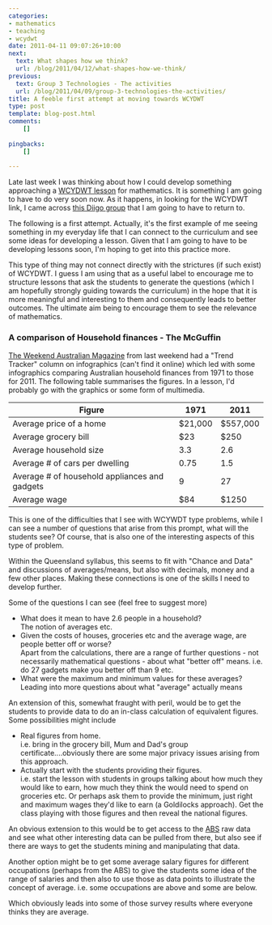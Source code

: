 ```yaml
---
categories:
- mathematics
- teaching
- wcydwt
date: 2011-04-11 09:07:26+10:00
next:
  text: What shapes how we think?
  url: /blog/2011/04/12/what-shapes-how-we-think/
previous:
  text: Group 3 Technologies - The activities
  url: /blog/2011/04/09/group-3-technologies-the-activities/
title: A feeble first attempt at moving towards WCYDWT
type: post
template: blog-post.html
comments:
    []
    
pingbacks:
    []
    
---
```

Late last week I was thinking about how I could develop something approaching a [WCYDWT lesson](http://blog.mrmeyer.com/?category_name=what-can-you-do-with-this) for mathematics. It is something I am going to have to do very soon now. As it happens, in looking for the WCYDWT link, I came across [this Diigo group](http://groups.diigo.com/group/wcydwt) that I am going to have to return to.

The following is a first attempt. Actually, it's the first example of me seeing something in my everyday life that I can connect to the curriculum and see some ideas for developing a lesson. Given that I am going to have to be developing lessons soon, I'm hoping to get into this practice more.

This type of thing may not connect directly with the strictures (if such exist) of WCYDWT. I guess I am using that as a useful label to encourage me to structure lessons that ask the students to generate the questions (which I am hopefully strongly guiding towards the curriculum) in the hope that it is more meaningful and interesting to them and consequently leads to better outcomes. The ultimate aim being to encourage them to see the relevance of mathematics.

### A comparison of Household finances - The McGuffin

[The Weekend Australian Magazine](http://www.theaustralian.com.au/news/features/weekend-australian-mag) from last weekend had a "Trend Tracker" column on infographics (can't find it online) which led with some infographics comparing Australian household finances from 1971 to those for 2011. The following table summarises the figures. In a lesson, I'd probably go with the graphics or some form of multimedia.

| Figure | 1971 | 2011 |
| --- | --- | --- |
| Average price of a home | $21,000 | $557,000 |
| Average grocery bill | $23 | $250 |
| Average household size | 3.3 | 2.6 |
| Average # of cars per dwelling | 0.75 | 1.5 |
| Average # of household appliances and gadgets | 9 | 27 |
| Average wage | $84 | $1250 |

This is one of the difficulties that I see with WCYWDT type problems, while I can see a number of questions that arise from this prompt, what will the students see? Of course, that is also one of the interesting aspects of this type of problem.

Within the Queensland syllabus, this seems to fit with "Chance and Data" and discussions of averages/means, but also with decimals, money and a few other places. Making these connections is one of the skills I need to develop further.

Some of the questions I can see (feel free to suggest more)

- What does it mean to have 2.6 people in a household?  
    The notion of averages etc.
- Given the costs of houses, groceries etc and the average wage, are people better off or worse?  
    Apart from the calculations, there are a range of further questions - not necessarily mathematical questions - about what "better off" means. i.e. do 27 gadgets make you better off than 9 etc.
- What were the maximum and minimum values for these averages?  
    Leading into more questions about what "average" actually means

An extension of this, somewhat fraught with peril, would be to get the students to provide data to do an in-class calculation of equivalent figures. Some possibilities might include

- Real figures from home.  
    i.e. bring in the grocery bill, Mum and Dad's group certificate....obviously there are some major privacy issues arising from this approach.
- Actually start with the students providing their figures.  
    i.e. start the lesson with students in groups talking about how much they would like to earn, how much they think the would need to spend on groceries etc. Or perhaps ask them to provide the minimum, just right and maximum wages they'd like to earn (a Goldilocks approach). Get the class playing with those figures and then reveal the national figures.

An obvious extension to this would be to get access to the [ABS](http://www.abs.gov.au/) raw data and see what other interesting data can be pulled from there, but also see if there are ways to get the students mining and manipulating that data.

Another option might be to get some average salary figures for different occupations (perhaps from the ABS) to give the students some idea of the range of salaries and then also to use those as data points to illustrate the concept of average. i.e. some occupations are above and some are below.

Which obviously leads into some of those survey results where everyone thinks they are average.